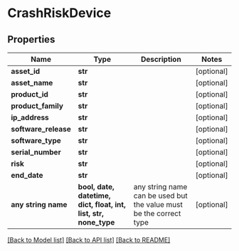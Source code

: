 # CrashRiskDevice


## Properties
Name | Type | Description | Notes
------------ | ------------- | ------------- | -------------
**asset_id** | **str** |  | [optional] 
**asset_name** | **str** |  | [optional] 
**product_id** | **str** |  | [optional] 
**product_family** | **str** |  | [optional] 
**ip_address** | **str** |  | [optional] 
**software_release** | **str** |  | [optional] 
**software_type** | **str** |  | [optional] 
**serial_number** | **str** |  | [optional] 
**risk** | **str** |  | [optional] 
**end_date** | **str** |  | [optional] 
**any string name** | **bool, date, datetime, dict, float, int, list, str, none_type** | any string name can be used but the value must be the correct type | [optional]

[[Back to Model list]](../README.md#documentation-for-models) [[Back to API list]](../README.md#documentation-for-api-endpoints) [[Back to README]](../README.md)


